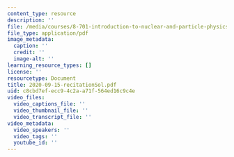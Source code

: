 ```yaml
---
content_type: resource
description: ''
file: /media/courses/8-701-introduction-to-nuclear-and-particle-physics-fall-2020/2020-09-15-recitationsol.pdf
file_type: application/pdf
image_metadata:
  caption: ''
  credit: ''
  image-alt: ''
learning_resource_types: []
license: ''
resourcetype: Document
title: 2020-09-15-recitationSol.pdf
uid: c8cbd7ef-ecc9-4c2a-a71f-564ed16c9c4e
video_files:
  video_captions_file: ''
  video_thumbnail_file: ''
  video_transcript_file: ''
video_metadata:
  video_speakers: ''
  video_tags: ''
  youtube_id: ''
---
```


